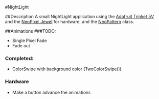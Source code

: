 #NightLight

##Description
A small NightLight application using the [Adafruit Trinket 5V](https://www.adafruit.com/product/1501) and the [NeoPixel Jewel](https://www.adafruit.com/product/2226) for hardware,
and the [NeoPattern](https://learn.adafruit.com/multi-tasking-the-arduino-part-3?view=all) class.

##Animations
###TODO:
* Single Pixel Fade
* Fade out

### Completed:
* ColorSwipe with background color (TwoColorSwipe())

### Hardware
* Make a button advance the animations